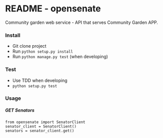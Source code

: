 # README - opensenate #

Community garden web service - API that serves Community Garden APP.


### Install ###

* Git clone project
* Run `python setup.py install`
* Run `python manage.py test` (when developing)

### Test ###

* Use TDD when developing 
* `python setup.py test`

### Usage ###
##### GET Senators #####
    from opensenate import SenatorClient
    senator_client = SenatorClient()
    senators = senator_client.get()
    